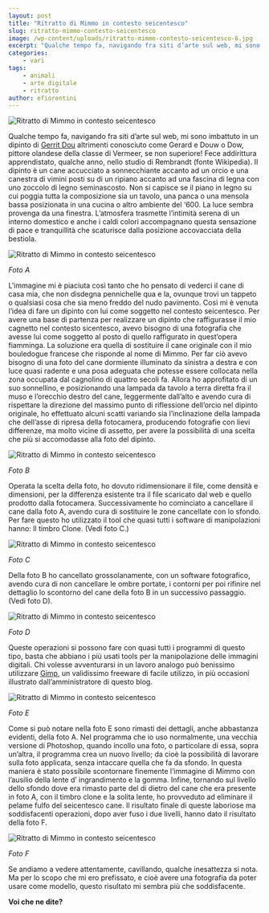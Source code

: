 ```yaml
---
layout: post
title: "Ritratto di Mimmo in contesto seicentesco"
slug: ritratto-mimmo-contesto-seicentesco
image: /wp-content/uploads/ritratto-mimmo-contesto-seicentesco-6.jpg
excerpt: "Qualche tempo fa, navigando fra siti d’arte sul web, mi sono imbattuto in un dipinto di Gerrit Dou altrimenti conosciuto come Gerard e Douw o Dow, pittore"
categories:
    - vari
tags:
    - animali
    - arte digitale
    - ritratto
author: efiorentini
---
```


![Ritratto di Mimmo in contesto seicentesco](/wp-content/uploads/ritratto-mimmo-contesto-seicentesco-6.jpg "Ritratto di Mimmo in contesto seicentesco")

Qualche tempo fa, navigando fra siti d’arte sul web, mi sono imbattuto in un dipinto di [Gerrit Dou](https://en.wikipedia.org/wiki/Gerrit_Dou) altrimenti conosciuto come Gerard e Douw o Dow, pittore olandese della classe di Vermeer, se non superiore! Fece addirittura apprendistato, qualche anno, nello studio di Rembrandt (fonte Wikipedia). Il dipinto è un cane accucciato a sonnecchiante accanto ad un orcio e una canestra di vimini posti su di un ripiano accanto ad una fascina di legna con uno zoccolo di legno seminascosto. Non si capisce se il piano in legno su cui poggia tutta la composizione sia un tavolo, una panca o una mensola bassa posizionata in una cucina o altro ambiente del ‘600. La luce sembra provenga da una finestra. L’atmosfera trasmette l’intimità serena di un interno domestico e anche i caldi colori accompagnano questa sensazione di pace e tranquillità che scaturisce dalla posizione accovacciata della bestiola.

![Ritratto di Mimmo in contesto seicentesco](/wp-content/uploads/ritratto-mimmo-contesto-seicentesco-1.jpg "Ritratto di Mimmo in contesto seicentesco")

_Foto A_

L'immagine mi è piaciuta così tanto che ho pensato di vederci il cane di casa mia, che non disdegna pennichelle qua e la, ovunque trovi un tappeto o qualsiasi cosa che sia meno freddo del nudo pavimento. Così mi è venuta l’idea di fare un dipinto con lui come soggetto nel contesto seicentesco. Per avere una base di partenza per realizzare un dipinto che raffigurasse il mio cagnetto nel contesto sicentesco, avevo bisogno di una fotografia che avesse lui come soggetto al posto di quello raffigurato in quest’opera fiamminga. La soluzione era quella di sostituire il cane originale con il mio bouledogue francese che risponde al nome di Mimmo. Per far ciò avevo bisogno di una foto del cane dormiente illuminato da sinistra a destra e con luce quasi radente e una posa adeguata che potesse essere collocata nella zona occupata dal cagnolino di quattro secoli fa. Allora ho approfitato di un suo sonnellino, e posizionando una lampada da tavolo a terra diretta fra il muso e l’orecchio destro del cane, leggermente dall’alto e avendo cura di rispettare la direzione del massimo punto di riflessione dell’orcio nel dipinto originale, ho effettuato alcuni scatti variando sia l’inclinazione della lampada che dell’asse di ripresa della fotocamera, producendo fotografie con lievi differenze, ma molto vicine di assetto, per avere la possibilità di una scelta che più si accomodasse alla foto del dipinto.

![Ritratto di Mimmo in contesto seicentesco](/wp-content/uploads/ritratto-mimmo-contesto-seicentesco-2.jpg "Ritratto di Mimmo in contesto seicentesco")

_Foto B_

Operata la scelta della foto, ho dovuto ridimensionare il file, come densità e dimensioni, per la differenza esistente tra il file scaricato dal web e quello prodotto dalla fotocamera. Successivamente ho cominciato a cancellare il cane dalla foto A, avendo cura di sostituire le zone cancellate con lo sfondo. Per fare questo ho utilizzato il tool che quasi tutti i software di manipolazioni hanno: Il timbro Clone. (Vedi foto C.)

![Ritratto di Mimmo in contesto seicentesco](/wp-content/uploads/ritratto-mimmo-contesto-seicentesco-3.jpg "Ritratto di Mimmo in contesto seicentesco")

_Foto C_

Della foto B ho cancellato grossolanamente, con un software fotografico, avendo cura di non cancellare le ombre portate, i contorni per poi rifinire nel dettaglio lo scontorno del cane della foto B in un successivo passaggio.(Vedi foto D).

![Ritratto di Mimmo in contesto seicentesco](/wp-content/uploads/ritratto-mimmo-contesto-seicentesco-4.jpg "Ritratto di Mimmo in contesto seicentesco")

_Foto D_

Queste operazioni si possono fare con quasi tutti i programmi di questo tipo, basta che abbiano i più usati tools per la manipolazione delle immagini digitali. Chi volesse avventurarsi in un lavoro analogo può benissimo utilizzare [Gimp](/digital-painting-gimp/), un validissimo freeware di facile utilizzo, in più occasioni illustrato dall’amministratore di questo blog.

![Ritratto di Mimmo in contesto seicentesco](/wp-content/uploads/ritratto-mimmo-contesto-seicentesco-5.jpg "Ritratto di Mimmo in contesto seicentesco")

_Foto E_

Come si può notare nella foto E sono rimasti dei dettagli, anche abbastanza evidenti, della foto A. Nel programma che io uso normalmente, una vecchia versione di Photoshop, quando incollo una foto, o particolare di essa, sopra un’altra, il programma crea un nuovo livello; da cioè la possibilità di lavorare sulla foto applicata, senza intaccare quella che fa da sfondo. In questa maniera è stato possibile scontornare finemente l’immagine di Mimmo con l’ausilio della lente d’ ingrandimento e la gomma. Infine, tornando sul livello dello sfondo dove era rimasto parte del di dietro del cane che era presente in foto A, con il timbro clone e la solita lente, ho provveduto ad eliminare il pelame fulfo del seicentesco cane. Il risultato finale di queste laboriose ma soddisfacenti operazioni, dopo aver fuso i due livelli, hanno dato il risultato della foto F.

![Ritratto di Mimmo in contesto seicentesco](/wp-content/uploads/ritratto-mimmo-contesto-seicentesco-6.jpg "Ritratto di Mimmo in contesto seicentesco")

_Foto F_

Se andiamo a vedere attentamente, cavillando, qualche inesattezza si nota. Ma per lo scopo che mi ero prefissato, e cioè avere una fotografia da poter usare come modello, questo risultato mi sembra più che soddisfacente.

**Voi che ne dite?**
